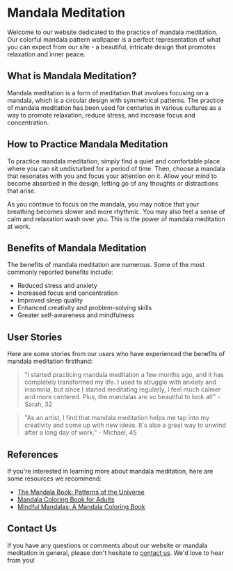 <!--
Write me content for website with wallpaper which alt text is:

"A colorful mandala pattern for a yoga or meditation website"

The name/title of the page should not be 1:1 copy of the alt text but rather a real content of the website which is using this wallpaper.

- Use markdown format 
- Start with the heading
- The content should look like a real website 
- Include real sections like references, contact, user stories, etc. use things relevant to the page purpose.
- Feel free to use structure like headings, bullets, numbering, blockquotes, paragraphs, horizontal lines, etc.
- You can use formatting like bold or _italic_
- You can include UTF-8 emojis
- Links should be only #hash anchors (and you can refer to the document itself)
- Do not include images
-->

<!--font:Poppins-->

# Mandala Meditation

Welcome to our website dedicated to the practice of mandala meditation. Our colorful mandala pattern wallpaper is a perfect representation of what you can expect from our site - a beautiful, intricate design that promotes relaxation and inner peace.

## What is Mandala Meditation?

Mandala meditation is a form of meditation that involves focusing on a mandala, which is a circular design with symmetrical patterns. The practice of mandala meditation has been used for centuries in various cultures as a way to promote relaxation, reduce stress, and increase focus and concentration.

## How to Practice Mandala Meditation

To practice mandala meditation, simply find a quiet and comfortable place where you can sit undisturbed for a period of time. Then, choose a mandala that resonates with you and focus your attention on it. Allow your mind to become absorbed in the design, letting go of any thoughts or distractions that arise.

As you continue to focus on the mandala, you may notice that your breathing becomes slower and more rhythmic. You may also feel a sense of calm and relaxation wash over you. This is the power of mandala meditation at work.

## Benefits of Mandala Meditation

The benefits of mandala meditation are numerous. Some of the most commonly reported benefits include:

- Reduced stress and anxiety
- Increased focus and concentration
- Improved sleep quality
- Enhanced creativity and problem-solving skills
- Greater self-awareness and mindfulness

## User Stories

Here are some stories from our users who have experienced the benefits of mandala meditation firsthand:

> "I started practicing mandala meditation a few months ago, and it has completely transformed my life. I used to struggle with anxiety and insomnia, but since I started meditating regularly, I feel much calmer and more centered. Plus, the mandalas are so beautiful to look at!" - Sarah, 32

> "As an artist, I find that mandala meditation helps me tap into my creativity and come up with new ideas. It's also a great way to unwind after a long day of work." - Michael, 45

## References

If you're interested in learning more about mandala meditation, here are some resources we recommend:

- [The Mandala Book: Patterns of the Universe](#)
- [Mandala Coloring Book for Adults](#)
- [Mindful Mandalas: A Mandala Coloring Book](#)

## Contact Us

If you have any questions or comments about our website or mandala meditation in general, please don't hesitate to [contact us](#contact). We'd love to hear from you!
